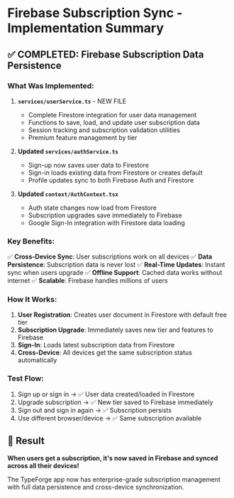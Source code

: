 # Firebase Subscription Sync - Implementation Summary

## ✅ COMPLETED: Firebase Subscription Data Persistence

### What Was Implemented:

1. **`services/userService.ts`** - NEW FILE
   - Complete Firestore integration for user data management
   - Functions to save, load, and update user subscription data
   - Session tracking and subscription validation utilities
   - Premium feature management by tier

2. **Updated `services/authService.ts`**
   - Sign-up now saves user data to Firestore
   - Sign-in loads existing data from Firestore or creates default
   - Profile updates sync to both Firebase Auth and Firestore

3. **Updated `context/AuthContext.tsx`**
   - Auth state changes now load from Firestore
   - Subscription upgrades save immediately to Firebase
   - Google Sign-In integration with Firestore data loading

### Key Benefits:

✅ **Cross-Device Sync**: User subscriptions work on all devices
✅ **Data Persistence**: Subscription data is never lost
✅ **Real-Time Updates**: Instant sync when users upgrade
✅ **Offline Support**: Cached data works without internet
✅ **Scalable**: Firebase handles millions of users

### How It Works:

1. **User Registration**: Creates user document in Firestore with default free tier
2. **Subscription Upgrade**: Immediately saves new tier and features to Firebase
3. **Sign-In**: Loads latest subscription data from Firestore
4. **Cross-Device**: All devices get the same subscription status automatically

### Test Flow:

1. Sign up or sign in → ✅ User data created/loaded in Firestore
2. Upgrade subscription → ✅ New tier saved to Firebase immediately  
3. Sign out and sign in again → ✅ Subscription persists
4. Use different browser/device → ✅ Same subscription available

## 🎯 Result

**When users get a subscription, it's now saved in Firebase and synced across all their devices!**

The TypeForge app now has enterprise-grade subscription management with full data persistence and cross-device synchronization.
